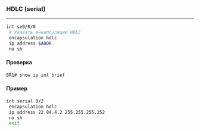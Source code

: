 ### HDLC (serial)

---

```bash
int se0/0/0
 # Указать инкапсуляцию HDLC
 encapsulation hdlc
 ip address $ADDR
 no sh
```

#### Проверка

```bash
BR1# show ip int brief

```

#### Пример

```bash
int serial 0/2
 encapsulation hdlc
 ip address 22.84.4.2 255.255.255.252
 no sh
 exit
```
